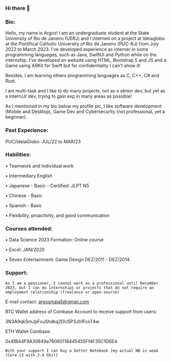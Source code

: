 ### Hi there 👋

### Bio: 

Hello, my name is Argos! I am an undergraduate student at the State University of Rio de Janeiro (UERJ) and I interned on a project at Ideiaglobo at the Pontifical Catholic University of Rio de Janeiro (PUC-RJ) from July 2022 to March 2023.
I've developed experience as interner in some programming languages, such as Java, SwiftUI and Python while on the internship.
I've developed an website using HTML, Bootstrap 5 and JS and a Game using ARKit for Swift but for confidentiality I can't show it!

Besides, I am learning others programming languages as C, C++, C# and Rust.

I am multi-task and I like to do many projects, not as a sênior dev, but yet as a intern/Jr dev, trying to gain exp in many areas as possible!

As I mentioned in my bio below my profile pic, I like software development (Mobile and Desktop), Game Dev and Cybersecurity (not professional, yet a beginner).

### Past Experience:
PUC/IdeiaGlobo: JUL/22 to MAR/23

### Habilities:
<p>• Teamwork and Individual work
<p>• Intermediary English
<p>• Japanese - Basic - Certified: JLPT N5
<p>• Chinese - Basic
<p>• Spanish - Basic 

<p>• Flexibility, proactivity, and good communication

### Courses attended:
<p>• Data Science 2023 Formation: Online course
<p>• Excel: JAN/2020
<p>• Seven Entertainment: Game Design DEZ/2011 - DEZ/2014

### Support:

``` As I am a pensioner, I cannot work as a professional until December 2023, but I can do internships or projects that do not require an employment relationship (freelance or open-source) ```

E-mail contact: argosmaia5@gmail.com

BTC Wallet address of Coinbase Account to receive support from users: 

3N3A9qkSmJpFxuShdkq2DU5P3Jh1FcnT4w

ETH Wallet Coinbase:

0x4fB44F9A30849e76060118445455Ff4F35C1D6E4

``` With your support I can buy a better Notebook [my actual NB is weak (Core i3 with 2.4 Ghz)] ```
